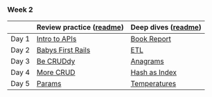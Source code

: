 ### Week 2

|       | Review practice ([readme](introduction-review-practice.md)) | Deep dives ([readme](introduction-deep-dives.md)) |
| ----- | ----------------------------------------------------------- | ------------------------------------------------- |
| Day 1 | [Intro to APIs](intro_to_apis)                              | [Book Report](06_book_report)                     |
| Day 2 | [Babys First Rails](babys_first_rails)                      | [ETL](07_etl)                                     |
| Day 3 | [Be CRUDdy](be_cruddy)                                      | [Anagrams](08_anagrams)                           |
| Day 4 | [More CRUD](more_crud)                                      | [Hash as Index](09_hash_as_index)                 |
| Day 5 | [Params](params)                                            | [Temperatures](10_temperatures)                   |
